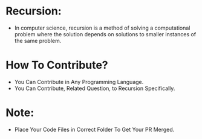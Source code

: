 # Recursion:
- In computer science, recursion is a method of solving a computational problem where the solution depends on solutions to smaller instances of the same problem.

# How To Contribute?
- You Can Contribute in Any Programming Language.
- You Can Contribute, Related Question, to Recursion Specifically.

# Note:
- Place Your Code Files in Correct Folder To Get Your PR Merged.
